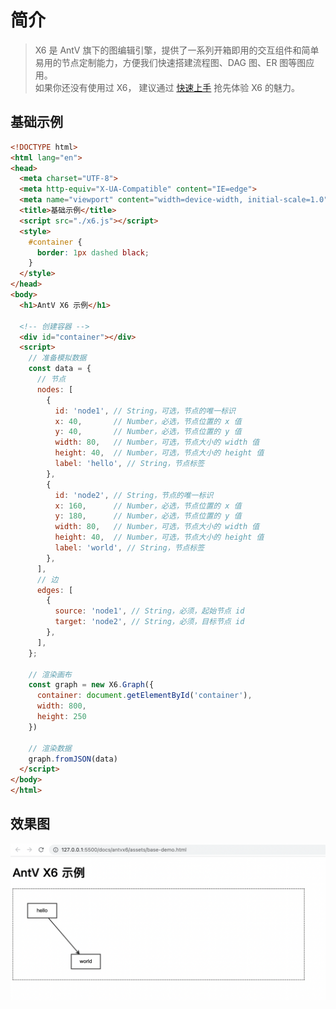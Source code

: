 # 简介

> X6 是 AntV 旗下的图编辑引擎，提供了一系列开箱即用的交互组件和简单易用的节点定制能力，方便我们快速搭建流程图、DAG 图、ER 图等图应用。  
> 如果你还没有使用过 X6， 建议通过 [快速上手](https://antv-x6.gitee.io/zh/docs/tutorial/getting-started) 抢先体验 X6 的魅力。

## 基础示例

```html
<!DOCTYPE html>
<html lang="en">
<head>
  <meta charset="UTF-8">
  <meta http-equiv="X-UA-Compatible" content="IE=edge">
  <meta name="viewport" content="width=device-width, initial-scale=1.0">
  <title>基础示例</title>
  <script src="./x6.js"></script>
  <style>
    #container {
      border: 1px dashed black;
    }
  </style>
</head>
<body>
  <h1>AntV X6 示例</h1>

  <!-- 创建容器 -->
  <div id="container"></div>
  <script>
    // 准备模拟数据
    const data = {
      // 节点
      nodes: [
        {
          id: 'node1', // String，可选，节点的唯一标识
          x: 40,       // Number，必选，节点位置的 x 值
          y: 40,       // Number，必选，节点位置的 y 值
          width: 80,   // Number，可选，节点大小的 width 值
          height: 40,  // Number，可选，节点大小的 height 值
          label: 'hello', // String，节点标签
        },
        {
          id: 'node2', // String，节点的唯一标识
          x: 160,      // Number，必选，节点位置的 x 值
          y: 180,      // Number，必选，节点位置的 y 值
          width: 80,   // Number，可选，节点大小的 width 值
          height: 40,  // Number，可选，节点大小的 height 值
          label: 'world', // String，节点标签
        },
      ],
      // 边
      edges: [
        {
          source: 'node1', // String，必须，起始节点 id
          target: 'node2', // String，必须，目标节点 id
        },
      ],
    };

    // 渲染画布
    const graph = new X6.Graph({
      container: document.getElementById('container'),
      width: 800,
      height: 250
    })

    // 渲染数据
    graph.fromJSON(data)
  </script>
</body>
</html>
```

## 效果图

![alt 效果图](./assets/741655877659_.pic.jpg)

